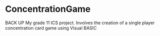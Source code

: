 # ConcentrationGame
BACK UP
My grade 11 ICS project. Involves the creation of a single player concentration card game using Visual BASIC
